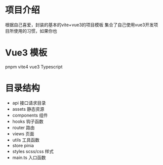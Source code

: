 # 项目介绍

根据自己喜爱，封装的基本的vite+vue3的项目模板
集合了自己使用vue3开发项目所使用的习惯，如果你也

# Vue3 模板

pnpm
vite4
vue3
Typescript


# 目录结构

-   api 接口请求目录
-   assets 静态资源
-   components 组件
-   hooks 钩子函数
-   router 路由
-   views 页面
-   utils 工具函数
-   store pinia
-   styles scss/css 样式
-   main.ts 入口函数
